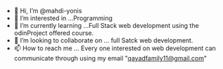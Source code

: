 - 👋 Hi, I’m @mahdi-yonis
- 👀 I’m interested in ...Programming
- 🌱 I’m currently learning ...Full Stack web development using the odinProject offered course.
- 💞️ I’m looking to collaborate on ... full Satck web development.
- 📫 How to reach me ... Every one interested on web development can communicate through using my email "qayadfamily11@gmail.com"

<!---
mahdi-yonis/mahdi-yonis is a ✨ special ✨ repository because its `README.md` (this file) appears on your GitHub profile.
You can click the Preview link to take a look at your changes.
--->
